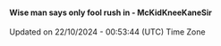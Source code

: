 #### Wise man says only fool rush in - McKidKneeKaneSir
Updated on 22/10/2024 - 00:53:44 (UTC) Time Zone

